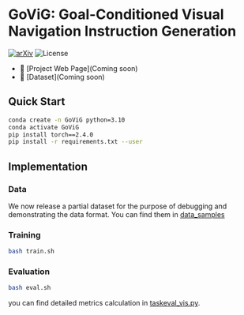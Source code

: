 # GoViG: Goal-Conditioned Visual Navigation Instruction Generation
[![arXiv](https://img.shields.io/badge/arXiv-2503.14229-red)]() 
![License](https://img.shields.io/badge/license-MIT-blue)

* 🚀 [Project Web Page](Coming soon)
* 📂 [Dataset](Coming soon)

## Quick Start

```bash
conda create -n GoViG python=3.10
conda activate GoViG
pip install torch==2.4.0
pip install -r requirements.txt --user
```

## Implementation

### Data

We now release a partial dataset for the purpose of debugging and demonstrating the data format. You can find them in [data_samples](data_samples/)

### Training

```bash
bash train.sh
```

### Evaluation

```bash
bash eval.sh
```

you can find detailed metrics calculation in [taskeval_vis.py](taskeval_vis.py).